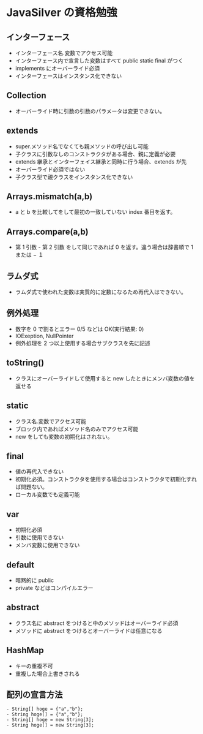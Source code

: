 # JavaSilver の資格勉強

## インターフェース

- インターフェース名.変数でアクセス可能
- インターフェース内で宣言した変数はすべて public static final がつく
- implements にオーバーライド必須
- インターフェースはインスタンス化できない

## Collection

- オーバーライド時に引数の引数のパラメータは変更できない。

## extends

- super.メソッド名でなくても親メソッドの呼び出し可能
- 子クラスに引数なしのコンストラクタがある場合、親に定義が必要
- extends 継承とインターフェイス継承と同時に行う場合、extends が先
- オーバーライド必須ではない
- 子クラス型で親クラスをインスタンス化できない

## Arrays.mismatch(a,b)

- a と b を比較してをして最初の一致していない index 番目を返す。

## Arrays.compare(a,b)

- 第 1 引数 - 第 2 引数 をして同じであれば 0 を返す。違う場合は辞書順で 1 または − １

## ラムダ式

- ラムダ式で使われた変数は実質的に定数になるため再代入はできない。

## 例外処理

- 数字を 0 で割るとエラー 0/5 などは OK(実行結果: 0)
- IOExeption, NullPointer
- 例外処理を 2 つ以上使用する場合サブクラスを先に記述

## toString()

- クラスにオーバーライドして使用すると new したときにメンバ変数の値を返せる

## static

- クラス名.変数でアクセス可能
- ブロック内であればメソッド名のみでアクセス可能
- new をしても変数の初期化はされない。

## final

- 値の再代入できない
- 初期化必須。コンストラクタを使用する場合はコンストラクタで初期化すれば問題ない。
- ローカル変数でも定義可能

## var

- 初期化必須
- 引数に使用できない
- メンバ変数に使用できない

## default

- 暗黙的に public
- private などはコンパイルエラー

## abstract

- クラス名に abstract をつけると中のメソッドはオーバーライド必須
- メソッドに abstract をつけるとオーバーライドは任意になる

## HashMap

- キーの重複不可
- 重複した場合上書きされる

## 配列の宣言方法

```
- String[] hoge = {"a","b"};
- String hoge[] = {"a","b"};
- String[] hoge = new String[3];
- String hoge[] = new String[3];
```
